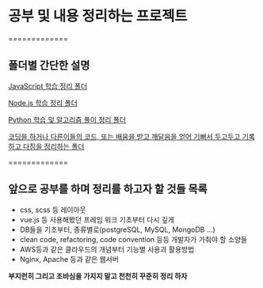 # 공부 및 내용 정리하는 프로젝트
=============

##  폴더별 간단한 설명

[JavaScript 학습 정리 폴더](https://github.com/Sung-jin/study/tree/master/javascript)

[Node.js 학습 정리 폴더]()

[Python 학습 및 알고리즘 풀이 정리 폴더]()

[코딩을 하거나 다른이들의 코드, 또는 배움을 받고 깨달음을 얻어 기뻐서 두고두고 기록하고 다짐을 정리하는 폴더]()

=============

##  앞으로 공부를 하며 정리를 하고자 할 것들 목록

* css, scss 등 레이아웃
* vue.js 등 사용해봤던 프레임 워크 기초부터 다시 깊게
* DB들을 기초부터, 종류별로(postgreSQL, MySQL, MongoDB ...)
* clean code, refactoring, code convention 등등 개발자가 가춰야 할 소양들
* AWS등과 같은 클라우드의 개념부터 기능별 사용과 활용방법
* Nginx, Apache 등과 같은 웹서버

**부지런히 그리고 조바심을 가지지 말고 천천히 꾸준히 정리 하자**
